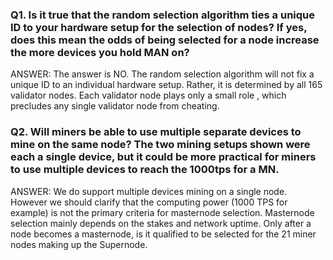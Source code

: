  ### Q1. Is it true that the random selection algorithm ties a unique ID to your hardware setup for the selection of nodes? If yes, does this mean the odds of being selected for a node increase the more devices you hold MAN on?

ANSWER: The answer is NO. The random selection algorithm will not fix a unique ID to an individual hardware setup. Rather, it is determined by all 165 validator nodes. Each validator node plays only a small role , which precludes any single validator node from cheating.


### Q2. Will miners be able to use multiple separate devices to mine on the same node? The two mining setups shown were each a single device, but it could be more practical for miners to use multiple devices to reach the 1000tps for a MN.

ANSWER: We do support multiple devices mining on a single node. However we should clarify that the computing power (1000 TPS for example) is not the primary criteria for masternode selection. Masternode selection mainly depends on the stakes and network uptime. Only after a node becomes a masternode, is it qualified to be selected for the 21 miner nodes making up the Supernode.